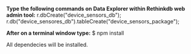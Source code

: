 __Type the following  commands on Data Explorer within Rethinkdb web admin tool:__
r.dbCreate("device_sensors_db");
r.db("device_sensores_db").tableCreate("device_sensors_package");

__After on a terminal window type:__
$ npm install

All dependecies will be installed.

